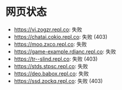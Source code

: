 # 网页状态
- https://vi.zogzr.repl.co: 失败
- https://chatai.cokio.repl.co: 失败 (403)
- https://moo.zxco.repl.co: 失败
- https://game-example.rdianc.repl.co: 失败
- https://tr--slind.repl.co: 失败 (403)
- https://stds.stpsc.repl.co: 失败
- https://deo.babox.repl.co: 失败
- https://ssd.zockq.repl.co: 失败 (403)
